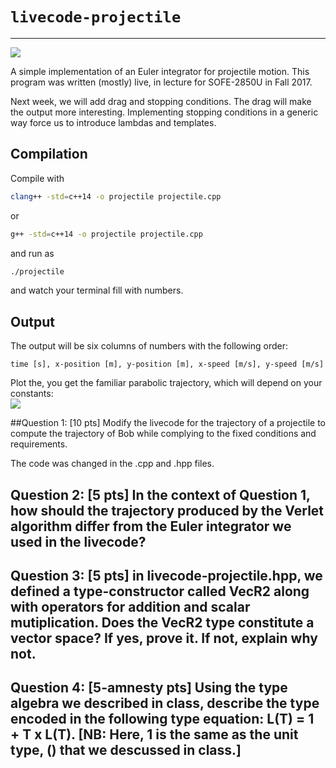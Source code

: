 # `livecode-projectile`
---
![](https://travis-ci.org/timtro/livecode-projectile.svg?branch=master)

A simple implementation of an Euler integrator for projectile motion. This program was written (mostly) live, in lecture for SOFE-2850U in Fall 2017.

Next week, we will add drag and stopping conditions. The drag will make the output more interesting. Implementing stopping conditions in a generic way force us to introduce lambdas and templates.

## Compilation

Compile with
```bash
clang++ -std=c++14 -o projectile projectile.cpp
```
or
```bash
g++ -std=c++14 -o projectile projectile.cpp
```
and run as
```bash
./projectile
```
and watch your terminal fill with numbers.

## Output

The output will be six columns of numbers with the following order:
```
time [s], x-position [m], y-position [m], x-speed [m/s], y-speed [m/s]
```
Plot the, you get the familiar parabolic trajectory, which will depend on your constants:  
![](example.jpg)


##Question 1: [10 pts] Modify the livecode for the trajectory of a projectile to compute the trajectory of Bob while complying to the fixed conditions and requirements.

The code was changed in the .cpp and .hpp files.


## Question 2: [5 pts] In the context of Question 1, how should the trajectory produced by the Verlet algorithm differ from the Euler integrator we used in the livecode?



## Question 3: [5 pts] in livecode-projectile.hpp,  we defined a type-constructor called VecR2<typename> along with operators for addition and scalar mutiplication. Does the VecR2<int> type constitute a vector space? If yes, prove it. If not, explain why not.



## Question 4: [5-amnesty pts] Using the type algebra we described in class, describe the type encoded in the following type equation: L(T) = 1 + T x L(T). [NB: Here, 1 is the same as the unit type, () that we descussed in class.]

